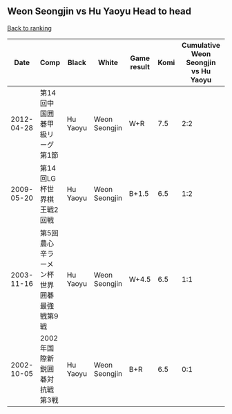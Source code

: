 ## Weon Seongjin vs Hu Yaoyu Head to head

[Back to ranking](../../index.md)




| **Date** | **Comp** | **Black** | **White** | **Game result** | **Komi** | **Cumulative Weon Seongjin vs Hu Yaoyu** | **Weon Seongjin streak** | **Hu Yaoyu streak** | 
| --- | --- | --- | --- | --- | --- | --- | --- | --- |
| 2012-04-28 | 第14回中国囲碁甲級リーグ第1節 | Hu Yaoyu | Weon Seongjin | W+R | 7.5 | 2:2 | 1 | 0 | 
| 2009-05-20 | 第14回LG杯世界棋王戦2回戦 | Hu Yaoyu | Weon Seongjin | B+1.5 | 6.5 | 1:2 | 0 | 1 | 
| 2003-11-16 | 第5回農心辛ラーメン杯世界囲碁最強戦第9戦 | Hu Yaoyu | Weon Seongjin | W+4.5 | 6.5 | 1:1 | 1 | 0 | 
| 2002-10-05 | 2002年国際新鋭囲碁対抗戦第3戦 | Hu Yaoyu | Weon Seongjin | B+R | 6.5 | 0:1 | 0 | 1 |




